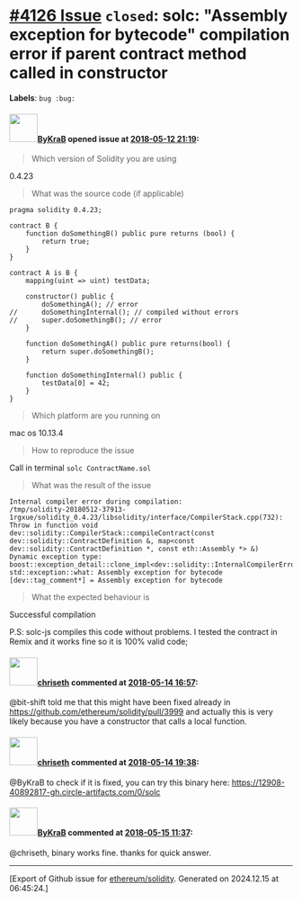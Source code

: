 # [\#4126 Issue](https://github.com/ethereum/solidity/issues/4126) `closed`: solc: "Assembly exception for bytecode" compilation error if parent contract method called in constructor
**Labels**: `bug :bug:`


#### <img src="https://avatars.githubusercontent.com/u/5130928?v=4" width="50">[ByKraB](https://github.com/ByKraB) opened issue at [2018-05-12 21:19](https://github.com/ethereum/solidity/issues/4126):

> Which version of Solidity you are using

0.4.23

> What was the source code (if applicable)

```
pragma solidity 0.4.23;

contract B {
	function doSomethingB() public pure returns (bool) {
		return true;
	}
}

contract A is B {
	mapping(uint => uint) testData;

	constructor() public {
		doSomethingA(); // error
//		doSomethingInternal(); // compiled without errors
//		super.doSomethingB(); // error
	}

	function doSomethingA() public pure returns(bool) {
		return super.doSomethingB();
	}

	function doSomethingInternal() public {
		testData[0] = 42;
	}
}
```

> Which platform are you running on

mac os 10.13.4

> How to reproduce the issue

Call in terminal `solc ContractName.sol`

> What was the result of the issue

```
Internal compiler error during compilation:
/tmp/solidity-20180512-37913-1rgxue/solidity_0.4.23/libsolidity/interface/CompilerStack.cpp(732): Throw in function void dev::solidity::CompilerStack::compileContract(const dev::solidity::ContractDefinition &, map<const dev::solidity::ContractDefinition *, const eth::Assembly *> &)
Dynamic exception type: boost::exception_detail::clone_impl<dev::solidity::InternalCompilerError>
std::exception::what: Assembly exception for bytecode
[dev::tag_comment*] = Assembly exception for bytecode
```
> What the expected behaviour is

Successful compilation

P.S:
solc-js compiles this code without  problems.
I tested the contract in Remix and it works fine so it is 100% valid code;

#### <img src="https://avatars.githubusercontent.com/u/9073706?v=4" width="50">[chriseth](https://github.com/chriseth) commented at [2018-05-14 16:57](https://github.com/ethereum/solidity/issues/4126#issuecomment-388888522):

@bit-shift told me that this might have been fixed already in https://github.com/ethereum/solidity/pull/3999 and actually this is very likely because you have a constructor that calls a local function.

#### <img src="https://avatars.githubusercontent.com/u/9073706?v=4" width="50">[chriseth](https://github.com/chriseth) commented at [2018-05-14 19:38](https://github.com/ethereum/solidity/issues/4126#issuecomment-388937130):

@ByKraB to check if it is fixed, you can try this binary here: https://12908-40892817-gh.circle-artifacts.com/0/solc

#### <img src="https://avatars.githubusercontent.com/u/5130928?v=4" width="50">[ByKraB](https://github.com/ByKraB) commented at [2018-05-15 11:37](https://github.com/ethereum/solidity/issues/4126#issuecomment-389135765):

@chriseth, binary works fine. thanks for quick answer.


-------------------------------------------------------------------------------



[Export of Github issue for [ethereum/solidity](https://github.com/ethereum/solidity). Generated on 2024.12.15 at 06:45:24.]
